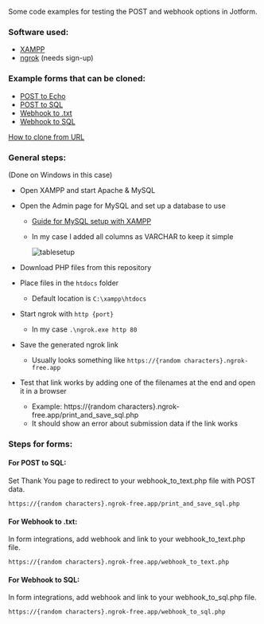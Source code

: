 
Some code examples for testing the POST and webhook options in Jotform.

### Software used:
- [XAMPP](https://www.apachefriends.org/download.html)
- [ngrok](https://ngrok.com/) (needs sign-up)


### Example forms that can be cloned:


- [POST to Echo](https://www.jotform.com/242423137119955)
- [POST to SQL](https://www.jotform.com/242422471288962)
- [Webhook to .txt](https://www.jotform.com/242423323923955)
- [Webhook to SQL](https://jotform.com/form/242424133952957)

[How to clone from URL](https://www.jotform.com/help/42-how-to-clone-an-existing-form-from-a-url/)

### General steps:
(Done on Windows in this case)

- Open XAMPP and start Apache & MySQL
- Open the Admin page for MySQL and set up a database to use
    - [Guide for MySQL setup with XAMPP](https://www.geeksforgeeks.org/how-to-create-a-new-database-in-phpmyadmin/)
    - In my case I added all columns as VARCHAR to keep it simple

      ![tablesetup](https://github.com/user-attachments/assets/17e83cd6-009e-45bf-a932-3158c324aab4)


- Download PHP files from this repository
- Place files in the `htdocs` folder
    - Default location is `C:\xampp\htdocs`

- Start ngrok with `http {port}`
    - In my case `.\ngrok.exe http 80`
- Save the generated ngrok link
    - Usually looks something like `https://{random characters}.ngrok-free.app`
- Test that link works by adding one of the filenames at the end and open it in a browser
    - Example: https://{random characters}.ngrok-free.app/print_and_save_sql.php
    - It should show an error about submission data if the link works

### Steps for forms:
#### For POST to SQL:
Set Thank You page to redirect to your webhook_to_text.php file with POST data.

    https://{random characters}.ngrok-free.app/print_and_save_sql.php

#### For Webhook to .txt:
In form integrations, add webhook and link to your webhook_to_text.php file.

    https://{random characters}.ngrok-free.app/webhook_to_text.php

#### For Webhook to SQL:
In form integrations, add webhook and link to your webhook_to_sql.php file.

    https://{random characters}.ngrok-free.app/webhook_to_sql.php
